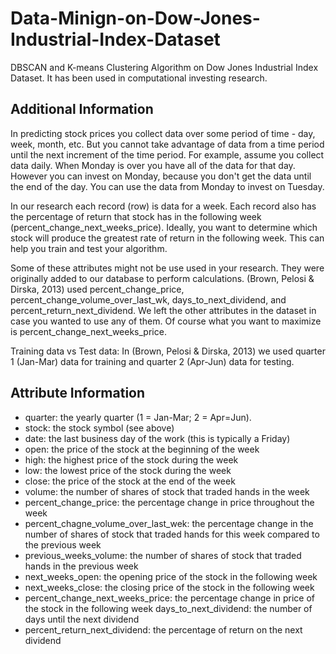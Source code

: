 # Data-Minign-on-Dow-Jones-Industrial-Index-Dataset
DBSCAN and K-means Clustering Algorithm on Dow Jones Industrial Index Dataset. It has been used in computational investing research.

## Additional Information

In predicting stock prices you collect data over some period of time - day, week, month, etc. But you cannot take advantage of data from a time period until the next increment of the time period. For example, assume you collect data daily.  When Monday is over you have all of the data for that day.  However you can invest on Monday, because you don't get the data until the end of the day.  You can use the data from Monday to invest on Tuesday.  

In our research each record (row) is data for a week.  Each record also has the percentage of return that stock has in the following week (percent_change_next_weeks_price). Ideally, you want to determine which stock will produce the greatest rate of return in the following week.  This can help you train and test your algorithm.

Some of these attributes might not be use used in your research.  They were originally added to our database to perform calculations.  (Brown, Pelosi & Dirska, 2013) used percent_change_price, percent_change_volume_over_last_wk, days_to_next_dividend, and percent_return_next_dividend.  We left the other attributes in the dataset	in case you wanted to use any of them. Of course what you want to maximize is percent_change_next_weeks_price.

Training data vs Test data:
In (Brown, Pelosi & Dirska, 2013) we used quarter 1 (Jan-Mar) data for training and quarter 2 (Apr-Jun) data for testing.

## Attribute Information

*  quarter:  the yearly quarter (1 = Jan-Mar; 2 = Apr=Jun).
*  stock: the stock symbol (see above)
*  date: the last business day of the work (this is typically a Friday)
*  open: the price of the stock at the beginning of the week
*  high: the highest price of the stock during the week
*  low: the lowest price of the stock during the week
*  close: the price of the stock at the end of the week
*  volume: the number of shares of stock that traded hands in the week
*  percent_change_price: the percentage change in price throughout the week
*  percent_chagne_volume_over_last_wek: the percentage change in the number of shares of stock that traded hands for this week compared to the previous week
*  previous_weeks_volume: the number of shares of stock that traded hands in the previous week
*  next_weeks_open: the opening price of the stock in the following week
*  next_weeks_close: the closing price of the stock in the following week
*  percent_change_next_weeks_price: the percentage change in price of the stock in the following week days_to_next_dividend: the number of days until the next dividend
*  percent_return_next_dividend: the percentage of return on the next dividend

